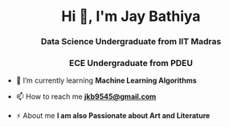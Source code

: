 <h1 align="center">Hi 👋, I'm Jay Bathiya</h1>
<h3 align="center">Data Science Undergraduate from IIT Madras
<h3 align="center">ECE Undergraduate from PDEU</h3>

- 🌱 I’m currently learning **Machine Learning Algorithms**

- 📫 How to reach me **jkb9545@gmail.com**

- ⚡ About me **I am also Passionate about Art and Literature**
